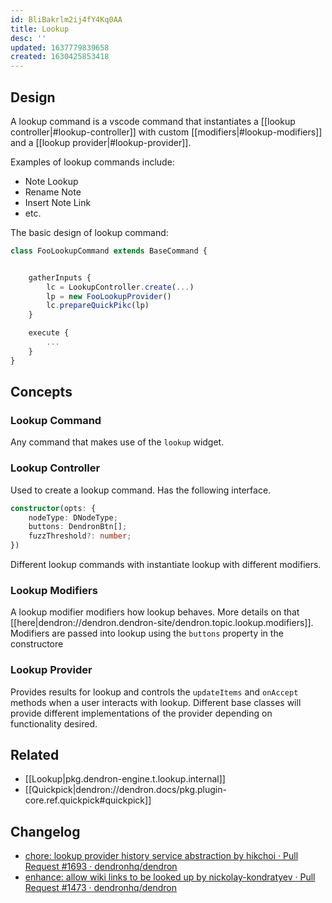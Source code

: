 ```yaml
---
id: BliBakrlm2ij4fY4Kq0AA
title: Lookup
desc: ''
updated: 1637779839658
created: 1630425853418
---
```



## Design

A lookup command is a vscode command that instantiates a [[lookup controller|#lookup-controller]] with custom [[modifiers|#lookup-modifiers]] and a [[lookup provider|#lookup-provider]]. 

Examples of lookup commands include:
- Note Lookup
- Rename Note
- Insert Note Link
- etc.

The basic design of lookup command:

```ts
class FooLookupCommand extends BaseCommand {


    gatherInputs {
        lc = LookupController.create(...)
        lp = new FooLookupProvider()
        lc.prepareQuickPikc(lp)
    }

    execute {
        ...
    }
}
```

## Concepts

### Lookup Command

Any command that makes use of the `lookup` widget. 

### Lookup Controller

Used to create a lookup command. Has the following interface.

```ts
constructor(opts: {
    nodeType: DNodeType;
    buttons: DendronBtn[];
    fuzzThreshold?: number;
}) 
```

Different lookup commands with instantiate lookup with different modifiers.

### Lookup Modifiers

A lookup modifier modifiers how lookup behaves. More details on that [[here|dendron://dendron.dendron-site/dendron.topic.lookup.modifiers]].
Modifiers are passed into lookup using the `buttons` property in the constructore

### Lookup Provider

Provides results for lookup and controls the `updateItems` and `onAccept` methods when a user interacts with lookup. Different base classes will provide different implementations of the provider depending on functionality desired.


## Related
- [[Lookup|pkg.dendron-engine.t.lookup.internal]]
- [[Quickpick|dendron://dendron.docs/pkg.plugin-core.ref.quickpick#quickpick]]

## Changelog
- [chore: lookup provider history service abstraction by hikchoi · Pull Request #1693 · dendronhq/dendron](https://github.com/dendronhq/dendron/pull/1693)
- [enhance: allow wiki links to be looked up by nickolay-kondratyev · Pull Request #1473 · dendronhq/dendron](https://github.com/dendronhq/dendron/pull/1473/files)